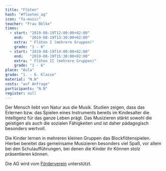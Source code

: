 ```yaml
---
title: "Flöten"
hash: "#floeten_ag"
icon: "fa-music"
teacher: "Frau Bölke"
times:
  - start: "2019-08-19T12:00:00+02:00"
    end:   "2019-08-19T13:30:00+02:00"
    extra: " Flöten I (mehrere Gruppen)"
    grade: "1 - 6"
  - start: "2019-08-19T14:00:00+02:00"
    end:   "2019-08-19T15:30:00+02:00"
    extra: " Flöten II (mehrere Gruppen)"
    grade: "1 - 6"
place: "Aula"
grade: "1. - 6. Klasse"
material: "N.N"
costs: "auf Anfrage"
participants: "N.N"
register: null
---
```

Der Mensch liebt von Natur aus die Musik. Studien zeigen, dass das Erlernen bzw.
das Spielen eines Instruments bereits im Kindesalter die Intelligenz für das
ganze Leben prägt. Das Musizieren stärkt sowohl die geistigen als auch die
sozialen Fähigkeiten und ist daher pädagogisch besonders wertvoll.

Die Kinder lernen in mehreren kleinen Gruppen das Blockflötenspielen. Hierbei
bereitet das gemeinsame Musizieren besonders viel Spaß, vor allem bei den
Schulaufführungen, bei denen die Kinder ihr Können stolz präsentieren können.

Die AG wird vom
[Förderverein](https://www.foerderverein-brandwerder.de/floeten-ag-der-grundschule-brandwerder)
unterstützt.
